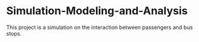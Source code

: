 # Simulation-Modeling-and-Analysis

This project is a simulation on the interaction between passengers and bus stops.
